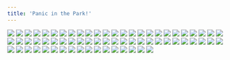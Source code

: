 ```yaml
---
title: 'Panic in the Park!'
---
```


![](great449.jpg)
![](great450.jpg)
![](great451.jpg)
![](great452.jpg)
![](great453.jpg)
![](great454.jpg)
![](great455.jpg)
![](great456.jpg)
![](great457.jpg)
![](great458.jpg)
![](great459.jpg)
![](great460.jpg)
![](great461.jpg)
![](great462.jpg)
![](great463.jpg)
![](great464.jpg)
![](great465.jpg)
![](great466.jpg)
![](great467.jpg)
![](great468.jpg)
![](great469.jpg)
![](great470.jpg)
![](great471.jpg)
![](great472.jpg)
![](great473.jpg)
![](great474.jpg)
![](great475.jpg)
![](great476.jpg)
![](great477.jpg)
![](great478.jpg)
![](great479.jpg)
![](great480.jpg)
![](great481.jpg)
![](great482.jpg)
![](great483.jpg)
![](great484.jpg)
![](great485.jpg)
![](great486.jpg)
![](great487.jpg)
![](great488.jpg)
![](great489.jpg)
![](great490.jpg)
![](great491.jpg)
![](great492.jpg)
![](great493.jpg)
![](great494.jpg)
![](great495.jpg)
![](great496.jpg)
![](great497.jpg)
![](great498.jpg)
![](great499.jpg)
![](great500.jpg)
![](great501.jpg)
![](great502.jpg)
![](great503.jpg)
![](great504.jpg)
![](great505.jpg)
![](great506.jpg)
![](great507.jpg)
![](great508.jpg)
![](great509.jpg)
![](great510.jpg)
![](great511.jpg)
![](great512.jpg)
![](great513.jpg)
![](great514.jpg)
![](great515.jpg)